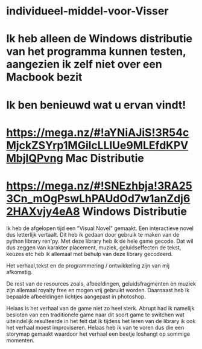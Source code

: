 # individueel-middel-voor-Visser
# Ik heb alleen de Windows distributie van het programma kunnen testen, aangezien ik zelf niet over een Macbook bezit
# Ik ben benieuwd wat u ervan vindt!
# https://mega.nz/#!aYNiAJiS!3R54cMjckZSYrp1MGilcLLlUe9MLEfdKPVMbjlQPvng Mac Distributie
# https://mega.nz/#!SNEzhbja!3RA253Cn_mOgPswLhPAUdOd7w1anZdj62HAXvjy4eA8 Windows Distributie
Ik heb de afgelopen tijd een "Visual Novel" gemaakt.
Een interactieve novel dus letterlijk vertaalt.
Dit heb ik gedaan door gebruik te maken van de python library ren'py. 
Met deze library heb ik de hele game gecode. 
Dat wil dus zeggen van karakter placement, muziek, geluidseffecten de tekst, keuzes etc heb ik allemaal met behulp van deze library gecodeerd.


Het verhaal,tekst  en de programmering / ontwikkeling zijn van mij afkomstig. 

De rest van de resources zoals, afbeeldingen, geluidsfragmenten en muziek zijn allemaal royalty free en mogen vrij gebruikt worden.
Daarnaast heb ik bepaalde afbeeldingen lichtjes aangepast in photoshop. 


Helaas is het verhaal van de game niet zo heel sterk. 
Abrupt had ik namelijk besloten van een traditionele game naar dit soort game te switchen wat uiteindelijk resulteerde in het feit dat ik tijdens het leren van de library ik ook het verhaal moest improviseren. Helaas heb ik van te voren dus die een storymap gemaakt waardoor het verhaal een beetje loshangt op sommige momenten.




